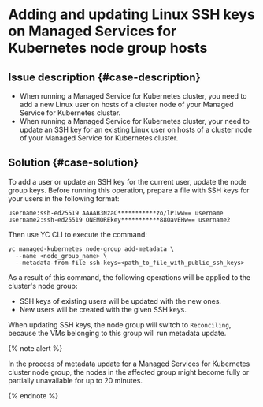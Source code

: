 # Adding and updating Linux SSH keys on Managed Services for Kubernetes node group hosts

## Issue description {#case-description}
* When running a Managed Service for Kubernetes cluster, you need to add a new Linux user on hosts of a cluster node of your Managed Service for Kubernetes cluster.
* When running a Managed Service for Kubernetes cluster, your need to update an SSH key for an existing Linux user on hosts of a cluster node of your Managed Service for Kubernetes cluster.


## Solution {#case-solution}
To add a user or update an SSH key for the current user, update the node group keys.
Before running this operation, prepare a file with SSH keys for your users in the following format:

```
username:ssh-ed25519 AAAAB3NzaC***********zo/lP1ww== username
username2:ssh-ed25519 ONEMOREkey***********88OavEHw== username2
```

Then use YC CLI to execute the command:

```
yc managed-kubernetes node-group add-metadata \
  --name <node_group_name> \
  --metadata-from-file ssh-keys=<path_to_file_with_public_ssh_keys>
```

As a result of this command, the following operations will be applied to the cluster's node group:
* SSH keys of existing users will be updated with the new ones.
* New users will be created with the given SSH keys.

When updating SSH keys, the node group will switch to `Reconciling`, because the VMs belonging to this group will run metadata update.

{% note alert %}

In the process of metadata update for a Managed Services for Kubernetes cluster node group, the nodes in the affected group might become fully or partially unavailable for up to 20 minutes.

{% endnote %}